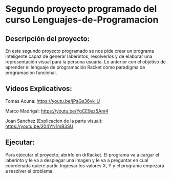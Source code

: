 # Segundo proyecto programado del curso Lenguajes-de-Programacion

## Descripción del proyecto: 
En este segundo proyecto programado se nos pide crear un programa inteligente capaz de generar laberintos, resolverlos y de elaborar una representación visual para la persona usuaria. Lo anterior con el objetivo de aprender el lenguaje de programación Racket como paradigma de programación funcional.


## Videos Explicativos: 
Tomas Acuna:
https://youtu.be/jPaGs36vk_U

Marco Madrigal:
https://youtu.be/YgCE9ez5Am4

Joan Sanchez (Explicacion de la parte visual):
https://youtu.be/204YN1mB3SU

## Ejecutar:
Para ejecutar el proyecto, abrirlo en drRacket. El programa va a cargar el laberinto y le va a desplegar una imagen y le va a preguntar en cual coordenada quiere partir.
Ingresar los valores X, Y y el programa empezará a resolver el problema.
